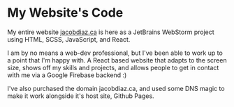 # My Website's Code

My entire website [jacobdiaz.ca](jacobdiaz.ca) is here as a JetBrains WebStorm project using HTML, SCSS, JavaScript, and React.

I am by no means a web-dev professional, but I've been able to work up to a point that I'm happy with. A React based website that adapts to the screen size, shows off my skills and projects, and allows people to get in contact with me via a Google Firebase backend :)

I've also purchased the domain jacobdiaz.ca, and used some DNS magic to make it work alongside it's host site, Github Pages.

